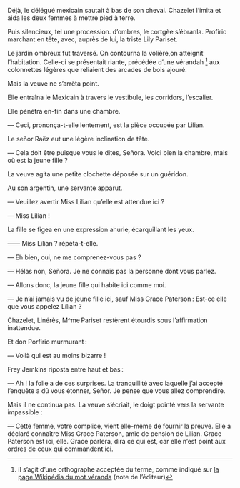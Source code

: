 Déjà, le délégué mexicain sautait à bas de son cheval. Chazelet l’imita et aida les deux femmes à mettre pied à terre.

Puis silencieux, tel une procession. d’ombres, le cortgèe s’ébranla. Profirio marchant en tête, avec, auprès de lui, la triste Lily Pariset.

Le jardin ombreux fut traversé. On contourna la volière,on atteignit l’habitation. Celle-ci se présentait riante, précédée d’une vérandah [^verandah] aux colonnettes légères que reliaient des arcades de bois ajouré.

Mais la veuve ne s’arrêta point.

Elle entraîna le Mexicain à travers le vestibule, les corridors, l’escalier.

Elle pénétra en-fin dans une chambre.

— Ceci, prononça-t-elle lentement, est la pièce occupée par Lilian.

Le señor Raëz eut une légère inclination de tête.

— Cela doit être puisque vous le dites, Señora. Voici bien la chambre, mais où est la jeune fille ?

La veuve agita une petite clochette déposée sur un guéridon.

Au son argentin, une servante apparut.

— Veuillez avertir Miss Lilian qu’elle est attendue ici ?

— Miss Lilian !

La fille se figea en une expression ahurie, écarquillant les yeux.

—— Miss Lilian ? répéta-t-elle.

— Eh bien, oui, ne me comprenez-vous pas ?

— Hélas non, Señora. Je ne connais pas la personne dont vous parlez.

— Allons donc, la jeune fille qui habite ici comme moi.

— Je n’ai jamais vu de jeune fille ici, sauf Miss Grace Paterson : Est-ce elle que vous appelez Lilian ?

Chazelet, Linérès, M^me Pariset restèrent étourdis sous l’affirmation inattendue.

Et don Porfirio murmurant :

— Voilà qui est au moins bizarre !

Frey Jemkins riposta entre haut et bas :

— Ah ! la folie a de ces surprises. La tranquillité avec laquelle j’ai accepté l’enquête a dû vous étonner, Señor. Je pense que vous allez comprendire.

Mais il ne continua pas. La veuve s’écriait, le doigt pointé vers la servante impassible :

— Cette femme, votre complice, vient elle-même de fournir la preuve. Elle a déclaré connaître Miss Grace Paterson, amie de pension de Lilian. Grace Paterson est ici, elle. Grace parlera, dira ce qui est, car elle n’est point aux ordres de ceux qui commandent ici.

[^verandah]: il s’agit d’une orthographe acceptée du terme, comme indiqué sur [la page Wikipédia du mot véranda](fr.wikipedia.org/wiki/Véranda) (note de l’éditeur)
